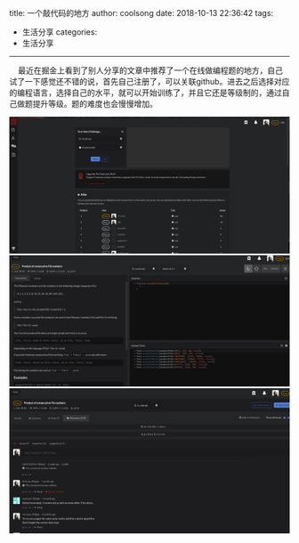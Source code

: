 title: 一个敲代码的地方
author: coolsong
date: 2018-10-13 22:36:42
tags:
  - 生活分享
categories:
  - 生活分享
---
&nbsp;&nbsp;&nbsp;&nbsp;最近在掘金上看到了别人分享的文章中推荐了一个在线做编程题的地方，自己试了一下感觉还不错的说，首先自己注册了，可以关联github。进去之后选择对应的编程语言，选择自己的水平，就可以开始训练了，并且它还是等级制的，通过自己做题提升等级。题的难度也会慢慢增加。
<!--more-->
![My Pic](/images/code1.png)
![My Pic](/images/code2.png)
![My Pic](/images/code3.png)